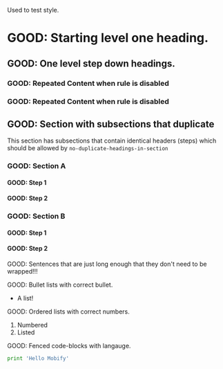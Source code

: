 Used to test style.

# GOOD: Starting level one heading.

## GOOD: One level step down headings.

<!--lint disable no-duplicate-headings-in-section -->

### GOOD: Repeated Content when rule is disabled

### GOOD: Repeated Content when rule is disabled

<!--lint enable no-duplicate-headings-in-section -->

## GOOD: Section with subsections that duplicate

This section has subsections that contain identical headers (steps) which
should be allowed by `no-duplicate-headings-in-section`

### GOOD: Section A

#### GOOD: Step 1

#### GOOD: Step 2

### GOOD: Section B

#### GOOD: Step 1

#### GOOD: Step 2

GOOD: Sentences that are just long enough that they don't need to be wrapped!!!

GOOD: Bullet lists with correct bullet.

- A list!

GOOD: Ordered lists with correct numbers.

1. Numbered
2. Listed

GOOD: Fenced code-blocks with langauge.

```python
print 'Hello Mobify'
```
